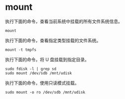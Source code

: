 # mount

执行下面的命令，查看当前系统中挂载的所有文件系统信息。

```
mount
```

执行下面的命令，查看指定类型挂载的文件系统。

```
mount -t tmpfs
```

执行下面的命令，将 U 盘挂载到指定目录。

```
sudo fdisk -l | grep sd
sudo mount /dev/sdb /mnt/udisk
```

执行下面的命令，使用只读模式挂载。

```
sudo mount -o ro /dev/sdb /mnt/udisk
```


